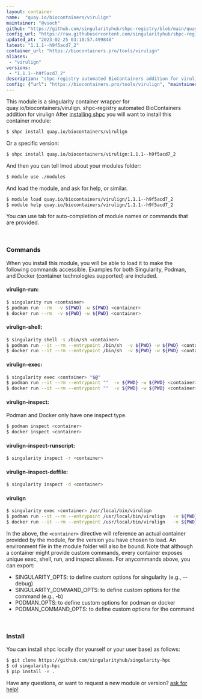 ```yaml
---
layout: container
name:  "quay.io/biocontainers/virulign"
maintainer: "@vsoch"
github: "https://github.com/singularityhub/shpc-registry/blob/main/quay.io/biocontainers/virulign/container.yaml"
config_url: "https://raw.githubusercontent.com/singularityhub/shpc-registry/main/quay.io/biocontainers/virulign/container.yaml"
updated_at: "2023-02-25 03:10:57.499848"
latest: "1.1.1--h9f5acd7_2"
container_url: "https://biocontainers.pro/tools/virulign"
aliases:
 - "virulign"
versions:
 - "1.1.1--h9f5acd7_2"
description: "shpc-registry automated BioContainers addition for virulign"
config: {"url": "https://biocontainers.pro/tools/virulign", "maintainer": "@vsoch", "description": "shpc-registry automated BioContainers addition for virulign", "latest": {"1.1.1--h9f5acd7_2": "sha256:d0d85a3485f228fb3fac5c0ca8e1e9d7a2238a50eaffdfeada3ffab43bd1175f"}, "tags": {"1.1.1--h9f5acd7_2": "sha256:d0d85a3485f228fb3fac5c0ca8e1e9d7a2238a50eaffdfeada3ffab43bd1175f"}, "docker": "quay.io/biocontainers/virulign", "aliases": {"virulign": "/usr/local/bin/virulign"}}
---
```


This module is a singularity container wrapper for quay.io/biocontainers/virulign.
shpc-registry automated BioContainers addition for virulign
After [installing shpc](#install) you will want to install this container module:


```bash
$ shpc install quay.io/biocontainers/virulign
```

Or a specific version:

```bash
$ shpc install quay.io/biocontainers/virulign:1.1.1--h9f5acd7_2
```

And then you can tell lmod about your modules folder:

```bash
$ module use ./modules
```

And load the module, and ask for help, or similar.

```bash
$ module load quay.io/biocontainers/virulign/1.1.1--h9f5acd7_2
$ module help quay.io/biocontainers/virulign/1.1.1--h9f5acd7_2
```

You can use tab for auto-completion of module names or commands that are provided.

<br>

### Commands

When you install this module, you will be able to load it to make the following commands accessible.
Examples for both Singularity, Podman, and Docker (container technologies supported) are included.

#### virulign-run:

```bash
$ singularity run <container>
$ podman run --rm  -v ${PWD} -w ${PWD} <container>
$ docker run --rm  -v ${PWD} -w ${PWD} <container>
```

#### virulign-shell:

```bash
$ singularity shell -s /bin/sh <container>
$ podman run --it --rm --entrypoint /bin/sh  -v ${PWD} -w ${PWD} <container>
$ docker run --it --rm --entrypoint /bin/sh  -v ${PWD} -w ${PWD} <container>
```

#### virulign-exec:

```bash
$ singularity exec <container> "$@"
$ podman run --it --rm --entrypoint ""  -v ${PWD} -w ${PWD} <container> "$@"
$ docker run --it --rm --entrypoint ""  -v ${PWD} -w ${PWD} <container> "$@"
```

#### virulign-inspect:

Podman and Docker only have one inspect type.

```bash
$ podman inspect <container>
$ docker inspect <container>
```

#### virulign-inspect-runscript:

```bash
$ singularity inspect -r <container>
```

#### virulign-inspect-deffile:

```bash
$ singularity inspect -d <container>
```


#### virulign

```bash
$ singularity exec <container> /usr/local/bin/virulign
$ podman run --it --rm --entrypoint /usr/local/bin/virulign   -v ${PWD} -w ${PWD} <container> -c " $@"
$ docker run --it --rm --entrypoint /usr/local/bin/virulign   -v ${PWD} -w ${PWD} <container> -c " $@"
```



In the above, the `<container>` directive will reference an actual container provided
by the module, for the version you have chosen to load. An environment file in the
module folder will also be bound. Note that although a container
might provide custom commands, every container exposes unique exec, shell, run, and
inspect aliases. For anycommands above, you can export:

 - SINGULARITY_OPTS: to define custom options for singularity (e.g., --debug)
 - SINGULARITY_COMMAND_OPTS: to define custom options for the command (e.g., -b)
 - PODMAN_OPTS: to define custom options for podman or docker
 - PODMAN_COMMAND_OPTS: to define custom options for the command

<br>

### Install

You can install shpc locally (for yourself or your user base) as follows:

```bash
$ git clone https://github.com/singularityhub/singularity-hpc
$ cd singularity-hpc
$ pip install -e .
```

Have any questions, or want to request a new module or version? [ask for help!](https://github.com/singularityhub/singularity-hpc/issues)